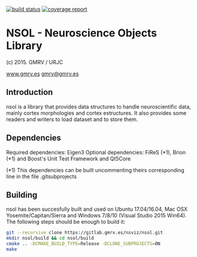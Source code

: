 [![build status](https://gitlab.gmrv.es/nsviz/nsol/badges/master/build.svg)](https://gitlab.gmrv.es/nsviz/nsol/commits/master)
[![coverage report](https://gitlab.gmrv.es/nsviz/nsol/badges/master/coverage.svg)](https://gitlab.gmrv.es/nsviz/nsol/commits/master)


# NSOL - Neuroscience Objects Library
(c) 2015. GMRV / URJC

www.gmrv.es
gmrv@gmrv.es

## Introduction

nsol is a library that provides data structures to handle neuroscientific data,
mainly cortex morphologies and cortex estructures. It also provides some readers
and writers to load dataset and to store them.

## Dependencies

Required dependencies: Eigen3
Optional dependencies: FiReS (*1), Brion (*1) and Boost's Unit Test Framework and Qt5Core

(*1) This dependencies can be built uncommenting theirs corresponding line in the file .gitsubprojects

## Building

nsol has been succesfully built and used on Ubuntu 17.04/16.04, Mac OSX
Yosemite/Capitan/Sierra and Windows 7/8/10 (Visual Studio 2015 Win64). The following
steps should be enough to build it:

```bash
git --recursive clone https://gitlab.gmrv.es/nsviz/nsol.git
mkdir nsol/build && cd nsol/build
cmake .. -DCMAKE_BUILD_TYPE=Release -DCLONE_SUBPROJECTS=ON
make
```

